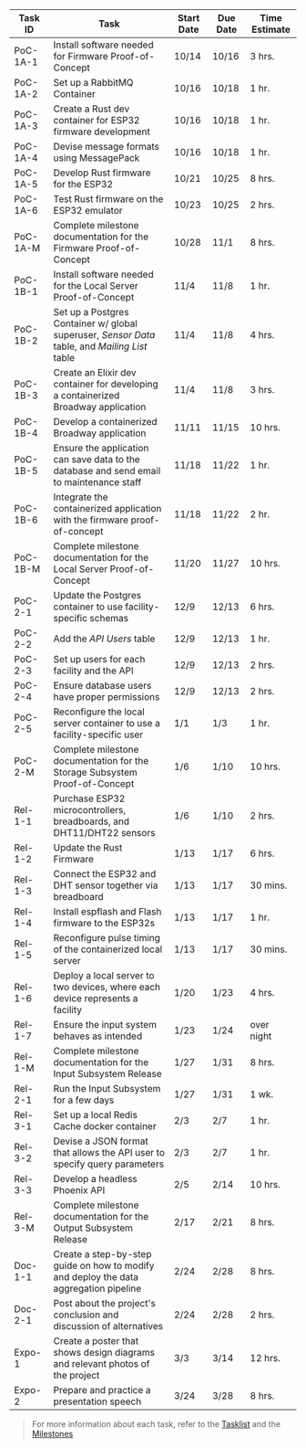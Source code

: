 | Task ID  | Task | Start Date | Due Date | Time Estimate |
| -------- | ---- | ---------- | -------- | ------------- |
| PoC-1A-1 | Install software needed for Firmware Proof-of-Concept | 10/14 | 10/16 | 3 hrs. |
| PoC-1A-2 | Set up a RabbitMQ Container | 10/16 | 10/18 | 1 hr. |
| PoC-1A-3 | Create a Rust dev container for ESP32 firmware development | 10/16 | 10/18 | 1 hr. |
| PoC-1A-4 | Devise message formats using MessagePack | 10/16 | 10/18 | 1 hr. |
| PoC-1A-5 | Develop Rust firmware for the ESP32 | 10/21 | 10/25 | 8 hrs. |
| PoC-1A-6 | Test Rust firmware on the ESP32 emulator | 10/23 | 10/25 | 2 hrs. |
| PoC-1A-M | Complete milestone documentation for the Firmware Proof-of-Concept | 10/28 | 11/1 | 8 hrs. |
| PoC-1B-1 | Install software needed for the Local Server Proof-of-Concept | 11/4 | 11/8 | 1 hr. |
| PoC-1B-2 | Set up a Postgres Container w/ global superuser, *Sensor Data* table, and *Mailing List* table | 11/4 | 11/8 | 4 hrs. |
| PoC-1B-3 | Create an Elixir dev container for developing a containerized Broadway application | 11/4 | 11/8 | 3 hrs. |
| PoC-1B-4 | Develop a containerized Broadway application | 11/11 | 11/15 | 10 hrs. |
| PoC-1B-5 | Ensure the application can save data to the database and send email to maintenance staff | 11/18 | 11/22 | 1 hr. |
| PoC-1B-6 | Integrate the containerized application with the firmware proof-of-concept | 11/18 | 11/22 | 2 hr. |
| PoC-1B-M | Complete milestone documentation for the Local Server Proof-of-Concept | 11/20 | 11/27 | 10 hrs. |
| PoC-2-1  | Update the Postgres container to use facility-specific schemas | 12/9 | 12/13 | 6 hrs. |
| PoC-2-2  | Add the *API Users* table | 12/9 | 12/13 | 1 hr. |
| PoC-2-3  | Set up users for each facility and the API | 12/9 | 12/13 | 2 hrs. |
| PoC-2-4  | Ensure database users have proper permissions | 12/9 | 12/13 | 2 hrs. |
| PoC-2-5  | Reconfigure the local server container to use a facility-specific user | 1/1 | 1/3 | 1 hr. |
| PoC-2-M  | Complete milestone documentation for the Storage Subsystem Proof-of-Concept | 1/6 | 1/10 | 10 hrs. |
| Rel-1-1  | Purchase ESP32 microcontrollers, breadboards, and DHT11/DHT22 sensors | 1/6 | 1/10 | 2 hrs. |
| Rel-1-2  | Update the Rust Firmware | 1/13 | 1/17 | 6 hrs. |
| Rel-1-3  | Connect the ESP32 and DHT sensor together via breadboard | 1/13 | 1/17 | 30 mins. |
| Rel-1-4  | Install espflash and Flash firmware to the ESP32s | 1/13 | 1/17 | 1 hr. |
| Rel-1-5  | Reconfigure pulse timing of the containerized local server | 1/13 | 1/17 | 30 mins. |
| Rel-1-6  | Deploy a local server to two devices, where each device represents a facility | 1/20 | 1/23 | 4 hrs. |
| Rel-1-7  | Ensure the input system behaves as intended | 1/23 | 1/24 | over night |
| Rel-1-M  | Complete milestone documentation for the Input Subsystem Release | 1/27 | 1/31 | 8 hrs. |
| Rel-2-1  | Run the Input Subsystem for a few days | 1/27 | 1/31 | 1 wk. |
| Rel-3-1  | Set up a local Redis Cache docker container | 2/3 | 2/7 | 1 hr. |
| Rel-3-2  | Devise a JSON format that allows the API user to specify query parameters | 2/3 | 2/7 | 1 hr. |
| Rel-3-3  | Develop a headless Phoenix API | 2/5 | 2/14 | 10 hrs. |
| Rel-3-M  | Complete milestone documentation for the Output Subsystem Release | 2/17 | 2/21 | 8 hrs. |
| Doc-1-1  | Create a step-by-step guide on how to modify and deploy the data aggregation pipeline | 2/24 | 2/28 | 8 hrs. |
| Doc-2-1  | Post about the project's conclusion and discussion of alternatives | 2/24 | 2/28 | 2 hrs. |
| Expo-1   | Create a poster that shows design diagrams and relevant photos of the project | 3/3 | 3/14 | 12 hrs. |
| Expo-2   | Prepare and practice a presentation speech | 3/24 | 3/28 | 8 hrs. |

> For more information about each task, refer to the [Tasklist](./Tasklist.md) and the [Milestones](./Milestones.md)